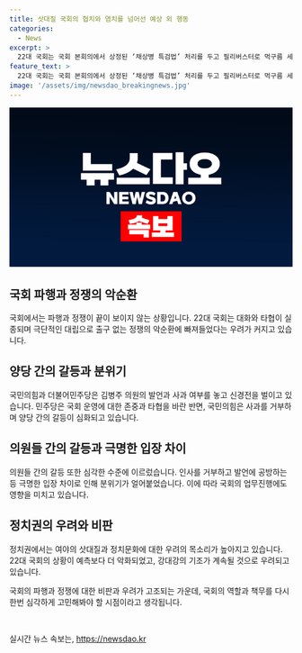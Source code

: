 ```yaml
---
title: 삿대질 국회의 협치와 염치를 넘어선 예상 외 행동
categories:
  - News
excerpt: >
  22대 국회는 국회 본회의에서 상정된 ‘채상병 특검법’ 처리를 두고 필리버스터로 먹구름 세운 가운데, 여야 의원들의 고성과 막말이 이어지고 있다. 민주당과 국민의힘은 극심한 대립으로 대화와 타협이 사라지면서 정쟁의 악순환이 우려되고 있다. 국회의장에게 인사를 거부한 국민의힘 의원과 민주당의 갈등도 계속되고 있으며, 여야에서는 이재명 전 민주당 대표와 윤석열 대통령을 향해 공격이 이어졌다. 이러한 상황에 대해 정치권과 국민들로부터는 여야의 고성과 막말이 늘어나며 정치문화의 엉망스러움에 대한 우려의 목소리가 나오고 있다.
feature_text: >
  22대 국회는 국회 본회의에서 상정된 ‘채상병 특검법’ 처리를 두고 필리버스터로 먹구름 세운 가운데, 여야 의원들의 고성과 막말이 이어지고 있다. 민주당과 국민의힘은 극심한 대립으로 대화와 타협이 사라지면서 정쟁의 악순환이 우려되고 있다. 국회의장에게 인사를 거부한 국민의힘 의원과 민주당의 갈등도 계속되고 있으며, 여야에서는 이재명 전 민주당 대표와 윤석열 대통령을 향해 공격이 이어졌다. 이러한 상황에 대해 정치권과 국민들로부터는 여야의 고성과 막말이 늘어나며 정치문화의 엉망스러움에 대한 우려의 목소리가 나오고 있다.
image: '/assets/img/newsdao_breakingnews.jpg'
---
```


<p><img src="/assets/img/newsdao_breakingnews.jpg" alt="ranknews 속보" /></p>

<h2 data-ke-size="size26">국회 파행과 정쟁의 악순환</h2>

<p>국회에서는 파행과 정쟁이 끝이 보이지 않는 상황입니다. 22대 국회는 대화와 타협이 실종되며 극단적인 대립으로 출구 없는 정쟁의 악순환에 빠져들었다는 우려가 커지고 있습니다.</p>

<h2 data-ke-size="size26">양당 간의 갈등과 분위기</h2>

<p>국민의힘과 더불어민주당은 김병주 의원의 발언과 사과 여부를 놓고 신경전을 벌이고 있습니다. 민주당은 국회 운영에 대한 존중과 타협을 바란 반면, 국민의힘은 사과를 거부하며 양당 간의 갈등이 심화되고 있습니다.</p>

<h2 data-ke-size="size26">의원들 간의 갈등과 극명한 입장 차이</h2>

<p>의원들 간의 갈등 또한 심각한 수준에 이르렀습니다. 인사를 거부하고 발언에 공방하는 등 극명한 입장 차이로 인해 분위기가 얼어붙었습니다. 이에 따라 국회의 업무진행에도 영향을 미치고 있습니다.</p>

<h2 data-ke-size="size26">정치권의 우려와 비판</h2>

<p>정치권에서는 여야의 삿대질과 정치문화에 대한 우려의 목소리가 높아지고 있습니다. 22대 국회의 상황이 예측보다 더 악화되었고, 강대강의 기조가 계속될 것으로 우려되고 있습니다.</p>

<p>국회의 파행과 정쟁에 대한 비판과 우려가 고조되는 가운데, 국회의 역할과 책무를 다시 한번 심각하게 고민해봐야 할 시점이라고 생각됩니다. <p data-ke-size="size16">&nbsp;</p></p>
실시간 뉴스 속보는, <a href="https://newsdao.kr" rel="dofollow">https://newsdao.kr</a>


